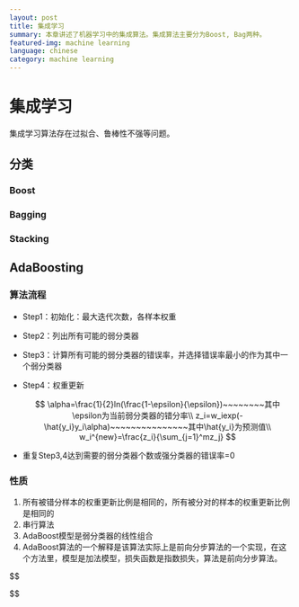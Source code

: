 ```yaml
---
layout: post
title: 集成学习
summary: 本章讲述了机器学习中的集成算法。集成算法主要分为Boost, Bag两种。
featured-img: machine learning
language: chinese 
category: machine learning
---
```


# 集成学习

集成学习算法存在过拟合、鲁棒性不强等问题。
## 分类
### Boost
### Bagging
### Stacking

## AdaBoosting

### 算法流程

- Step1：初始化：最大迭代次数，各样本权重

- Step2：列出所有可能的弱分类器

- Step3：计算所有可能的弱分类器的错误率，并选择错误率最小的作为其中一个弱分类器

- Step4：权重更新

  $$
  \alpha=\frac{1}{2}ln(\frac{1-\epsilon}{\epsilon})~~~~~~~~其中\epsilon为当前弱分类器的错分率\\
  z_i=w_iexp(-\hat{y_i}y_i\alpha)~~~~~~~~~~~~~~~其中\hat{y_i}为预测值\\
  w_i^{new}=\frac{z_i}{\sum_{j=1}^mz_j}
  $$

- 重复Step3,4达到需要的弱分类器个数或强分类器的错误率=0

### 性质

1. 所有被错分样本的权重更新比例是相同的，所有被分对的样本的权重更新比例是相同的
2. 串行算法
3. AdaBoost模型是弱分类器的线性组合
4. AdaBoost算法的一个解释是该算法实际上是前向分步算法的一个实现，在这个方法里，模型是加法模型，损失函数是指数损失，算法是前向分步算法。


$$

$$

